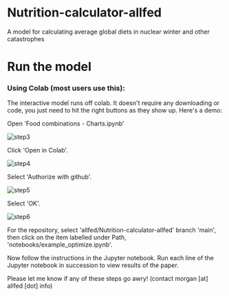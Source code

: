 Nutrition-calculator-allfed
==============================

A model for calculating average global diets in nuclear winter and other catastrophes

# Run the model

### Using Colab (most users use this):
The interactive model runs off colab. It doesn't require any downloading or code, you just need to hit the right buttons as they show up. Here's a demo:

Open 'Food combinations - Charts.ipynb'

![step3](https://raw.githubusercontent.com/allfed/Nutrition-calculator-allfed/main/readme_content/step3.png)

Click 'Open in Colab'.

![step4](https://raw.githubusercontent.com/allfed/Nutrition-calculator-allfed/main/readme_content/step4.png)

Select 'Authorize with github'.

![step5](https://raw.githubusercontent.com/allfed/Nutrition-calculator-allfed/main/readme_content/step5.png)

Select 'OK'.

![step6](https://raw.githubusercontent.com/allfed/Nutrition-calculator-allfed/main/readme_content/step6.png)

For the repository, select 'allfed/Nutrition-calculator-allfed' branch 'main', then click on the item labelled under Path, 'notebooks/example_optimize.ipynb'.

Now follow the instructions in the Jupyter notebook. Run each line of the Jupyter notebook in succession to view results of the paper.

Please let me know if any of these steps go awry! (contact morgan [at] allfed [dot] info)
